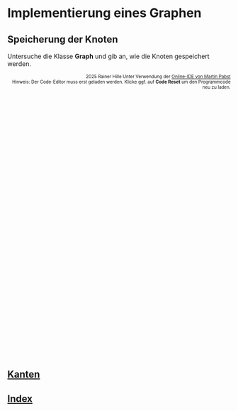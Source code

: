   <meta charset="utf-8" />
  <title>Informatik</title>
  <link rel="stylesheet" href="https://Hi2272.github.io/StyleMD.css">
 
 # Implementierung eines Graphen
## Speicherung der Knoten
Untersuche die Klasse **Graph** und gib an, wie die Knoten gespeichert werden.

<div id="quelle" style="font-size: x-small; text-align: right;">
    2025 Rainer Hille  Unter Verwendung der  <a href='https://www.online-ide.de/'>Online-IDE von Martin Pabst</a><br>Hinweis: Der Code-Editor muss erst geladen werden. Klicke ggf. auf <b>Code Reset</b> um den Programmcode neu zu laden.

  </div>
  
  <section>
    <iframe
    srcdoc="<script>window.jo_doc = window.frameElement.textContent;</script><script src='https://Hi2272.github.io/include/js/includeide/includeIDE.js'></script>"
    width="100%" height="600" frameborder="0">
    {'id': 'Java', 'speed': 2000, 
    'withBottomPanel': true ,'withPCode': false ,'withConsole': true ,
    'withFileList': true ,'withErrorList': true}
    <script id="javaCode" type="plain/text" title="Graph.java" src="Graph.java"></script>
    <script id="javaCode" type="plain/text" title="Knoten.java" src="Knoten.java"></script>
    <script id="javaCode" type="plain/text" title="Main.java" src="Main.java"></script>
  </script>
   </iframe>
</section>

## [Kanten](../02Kanten/index.html)


## [Index](../../../index.html)  